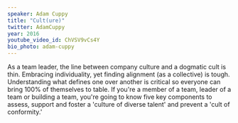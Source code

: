 ```yaml
---
speaker: Adam Cuppy
title: "Cult(ure)"
twitter: AdamCuppy
year: 2016
youtube_video_id: ChVSV9vCs4Y
bio_photo: adam-cuppy
---
```

As a team leader, the line between company culture and a dogmatic cult is thin. Embracing individuality, yet finding alignment (as a collective) is tough. Understanding what defines one over another is critical so everyone can bring 100% of themselves to table. If you're a member of a team, leader of a team or building a team, you're going to know five key components to assess, support and foster a 'culture of diverse talent' and prevent a 'cult of conformity.'
